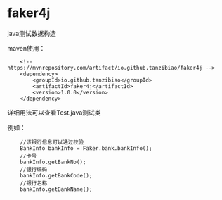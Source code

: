 # faker4j
java测试数据构造

maven使用：

        <!-- https://mvnrepository.com/artifact/io.github.tanzibiao/faker4j -->
        <dependency>
            <groupId>io.github.tanzibiao</groupId>
            <artifactId>faker4j</artifactId>
            <version>1.0.0</version>
        </dependency>


详细用法可以查看Test.java测试类

例如：


        
        //该银行信息可以通过校验
        BankInfo bankInfo = Faker.bank.bankInfo();
        //卡号
        bankInfo.getBankNo();
        //银行编码
        bankInfo.getBankCode();
        //银行名称
        bankInfo.getBankName();
